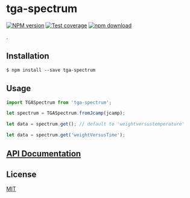 # tga-spectrum

[![NPM version][npm-image]][npm-url]
[![Test coverage][codecov-image]][codecov-url]
[![npm download][download-image]][download-url]

.

## Installation

`$ npm install --save tga-spectrum`

## Usage

```js
import TGASpectrum from 'tga-spectrum';

let spectrum = TGASpectrum.fromJcamp(jcamp);

let data = spectrum.get(); // default to 'weightversustemperature'

let data = spectrum.get('weightVersusTime');

```

## [API Documentation](https://cheminfo.github.io/tga-spectrum/)

## License

[MIT](./LICENSE)

[npm-image]: https://img.shields.io/npm/v/tga-spectrum.svg?style=flat-square
[npm-url]: https://www.npmjs.com/package/tga-spectrum
[codecov-image]: https://img.shields.io/codecov/c/github/cheminfo/tga-spectrum.svg?style=flat-square
[codecov-url]: https://codecov.io/gh/cheminfo/tga-spectrum
[download-image]: https://img.shields.io/npm/dm/tga-spectrum.svg?style=flat-square
[download-url]: https://www.npmjs.com/package/tga-spectrum

